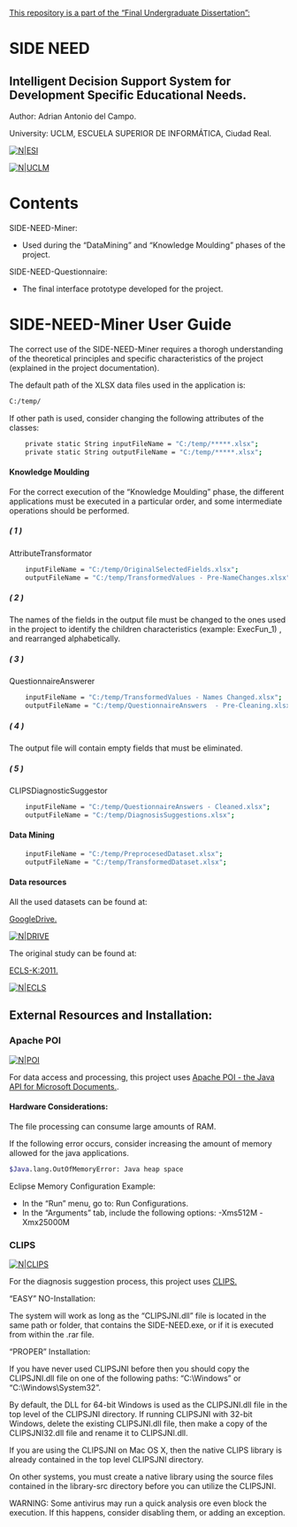 
[This repository is a part of the “Final Undergraduate Dissertation”:](https://github.com/Adrian-Antonio-del-Campo-Morales/SIDE-NEED)


# SIDE NEED

## Intelligent Decision Support System for Development Specific	Educational Needs.



Author: Adrian Antonio del Campo.

University: UCLM, ESCUELA SUPERIOR DE INFORMÁTICA, Ciudad Real.



[![N|ESI](http://webpub.esi.uclm.es/img/logo.png)](http://webpub.esi.uclm.es/pages/home)



[![N|UCLM](https://www.uclm.es/images/logos/Logo_uclm.png)](http://webpub.esi.uclm.es/pages/home)







# Contents
SIDE-NEED-Miner:

-	Used during the “DataMining” and “Knowledge Moulding” phases of the project.

SIDE-NEED-Questionnaire:
-	The final interface prototype developed for the project.








# SIDE-NEED-Miner User Guide
The correct use of the SIDE-NEED-Miner requires a thorogh understanding of the theoretical principles and specific characteristics of the project (explained in the project documentation).

The default path of the XLSX data files used in the application is:
```sh
C:/temp/
```
If other path is used, consider changing the following attributes of the classes:
```sh
	private static String inputFileName = "C:/temp/*****.xlsx";
	private static String outputFileName = "C:/temp/*****.xlsx";
```

#### Knowledge Moulding
For the correct execution of the “Knowledge Moulding” phase, the different applications must be executed in a particular order, and some intermediate operations should be performed.


##### ( 1 )
AttributeTransformator
 

```sh
	inputFileName = "C:/temp/OriginalSelectedFields.xlsx";
	outputFileName = "C:/temp/TransformedValues - Pre-NameChanges.xlsx";
```


##### ( 2 )
The names of the fields in the output file must be changed to the ones used in the project to identify the children characteristics (example:
 ExecFun_1) , and rearranged alphabetically.


##### ( 3 )
QuestionnaireAnswerer
```sh
	inputFileName = "C:/temp/TransformedValues - Names Changed.xlsx";
	outputFileName = "C:/temp/QuestionnaireAnswers  - Pre-Cleaning.xlsx";

```

##### ( 4 )
The output file will contain empty fields that must be eliminated.

##### ( 5 )
CLIPSDiagnosticSuggestor
```sh
	inputFileName = "C:/temp/QuestionnaireAnswers - Cleaned.xlsx";
	outputFileName = "C:/temp/DiagnosisSuggestions.xlsx";
```


#### Data Mining
```sh
	inputFileName = "C:/temp/PreprocesedDataset.xlsx";
	outputFileName = "C:/temp/TransformedDataset.xlsx";
```



#### Data resources

All the used datasets can be found at:


[GoogleDrive.](https://drive.google.com/open?id=1byBb0f88Tb7pdyckj-gwyOmJkUO7RYEk)




[![N|DRIVE](http://info.trello.com/hs-fs/hubfs/Power-Ups/Google%20Drive/google-drive-logo.png?t=1516830397712&width=600&name=google-drive-logo.png)](https://drive.google.com/open?id=1byBb0f88Tb7pdyckj-gwyOmJkUO7RYEk)


The original study can be found at:


[ECLS-K:2011.](https://nces.ed.gov/ecls/dataproducts.asp)


[![N|ECLS](https://nces.ed.gov/surveys/dbimages/ecls.gif)](https://nces.ed.gov/ecls/dataproducts.asp)


## External Resources and Installation:

### Apache POI 

[![N|POI](https://poi.apache.org/resources/images/asf_logo.png)](https://poi.apache.org/index.html)


For data access and processing, this project uses [Apache POI - the Java API for Microsoft Documents.](https://poi.apache.org/index.html).








#### Hardware Considerations:

The file processing can consume large amounts of RAM.

If the following error occurs, consider increasing the amount of memory allowed for the java applications.
```sh
$Java.lang.OutOfMemoryError: Java heap space
```


Eclipse Memory Configuration Example:
* In the “Run” menu, go to: Run Configurations.
* In the “Arguments” tab, include the following options:
-Xms512M -Xmx25000M


### CLIPS 

[![N|CLIPS](http://clipsrules.sourceforge.net/clips.gif)](http://clipsrules.sourceforge.net/)

For the diagnosis suggestion process, this project uses  [CLIPS.](http://clipsrules.sourceforge.net/)




“EASY” NO-Installation:

The system will work as long as the “CLIPSJNI.dll” file is located in the same path or folder, 
that contains the SIDE-NEED.exe, or if it is executed from within the .rar file.




“PROPER” Installation:

If you have never used CLIPSJNI before then you should copy the CLIPSJNI.dll file on one of the 
following paths: “C:\Windows” or “C:\Windows\System32”.

By default, the DLL for 64-bit Windows is used as the CLIPSJNI.dll file in the top level of the 
CLIPSJNI directory. If running CLIPSJNI with 32-bit Windows, delete the existing CLIPSJNI.dll file, 
then make a copy of the CLIPSJNI32.dll file and rename it to CLIPSJNI.dll.

If you are using the CLIPSJNI on Mac OS X, then the native CLIPS library is already contained in 
the top level CLIPSJNI directory.

On other systems, you must create a native library using the source files contained in the 
library-src directory before you can utilize the CLIPSJNI.


WARNING: 
Some antivirus may run a quick analysis ore even block the execution. If this happens, consider 
disabling them, or adding an exception.


